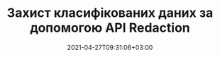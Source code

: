 ---
############################# Static ############################
layout: "product"
date: 2021-04-27T09:31:06+03:00
draft: false

product: "Redaction"
product_tag: "redaction"
platform: ".NET"
platform_tag: "net"

############################# Head ############################
head_title: "C# .NET API редагування | Приховати приватний текст із PDF Word Excel зображень"
head_description: "API редагування документів для .NET. Редагувати, приховувати або видаляти конфіденційні матеріали з PDF, Microsoft Word, Excel, презентацій та растрових зображень."

############################# Header ############################
title: "Захист класифікованих даних за допомогою API Redaction"
description: "Редагування, приховування або видалення конфіденційних вмісту та метаданих з документів, робочих аркушів, презентацій, PDF та файлів растрових зображень за допомогою .NET API."
button:
    enable: true

############################# SubMenu ############################
submenu:
    enable: true
    
    left:
        img_alt: "GroupDocs.Redaction for .NET"
        image: "https://www.groupdocs.cloud/templates/groupdocs/images/product-logos/groupdocs-redaction-net.png"
        product: "GroupDocs.Redaction"
        platform: ".NET"

    middle:
        button:
            # button loop
            - link: "#overview"
              text: "Огляд"

            # button loop
            - link: "#features"
              text: "Особливості"

            # button loop
            - link: "#support"
              text: "Підтримка"

            # button loop
            - link: "https://products.groupdocs.app/redaction"
              text: "Жива демонстрація"

            # button loop
            - link: "https://purchase.groupdocs.com/pricing/redaction/net"
              text: "Ціноутворення"

    right:
        link_download: "https://downloads.groupdocs.com/redaction"
        link_learn: "https://docs.groupdocs.com/redaction/net/"
        link_buy: "https://purchase.groupdocs.com"

############################# Overview ############################
overview:
    enable: true
    content: |
      GroupDocs.Redaction for .NET - це бібліотека API, яка допомагає видалити конфіденційні та класифіковані дані з різних форматів файлів, таких як Microsoft Word, Excel, PowerPoint та PDF. Єдиний інтерфейс нашого Redaction API підтримує редагування різних типів, наприклад, редагування тексту, редагування метаданих, редагування анотацій та редагування табличного документа. GroupDocs.Redaction for .NET API також дозволяє редагувати захищені паролем файли. Ви можете зберегти документ у вихідному форматі, а також створити дезінфікований документ PDF з растровими зображеннями оригінальних сторінок.
    tabs:
      enable: true
      
      ## TAB ONE ##
      tab_one:
        description: |
          Нижче наведено огляд GroupDocs.Redaction для .NET:
      
        right:
          enable: true
          icon: "fab fa-html5"
          title: "Огляд"
          content: |
            * Редагувати текст
            * Редагувати метадані
            * Редагувати анотацію
            * Редагувати табличний документ
            * Редагувати захищені файли
            * Налаштування
      
      ## TAB TWO ##
      tab_two:
        description: |
          GroupDocs.Redaction для .NET підтримує наступні [формати файлів документів](https://docs.groupdocs.com/redaction//supported-document-formats/net):

        right:
          enable: true
          table:
            # table loop
            - title: "Редагування тексту, метаданих та коментарів"
              content: |
                * **Word**: DOC, DOCX, DOT, ODT, DOTX, DOCM, DOTM, RTF
                * **Excel**: XLS, XLSX, XLT, XLTX, XLSM, XLTM, CSV
                * **PowerPoint**: PPT, PPTX, PPS, PPSX, POTX, PPTM, PPSM, POTM
                * **Фіксований макет**: PDF
                * **Растрові зображення**: JPG, BMP, PNG, GIF, TIFF

      ## TAB THREE ##
      tab_three:
        description: |
          GroupDocs.Redaction для .NET підтримує наступні операційні системи, фреймворки та менеджери пакетів:
        
        left:
          enable: true
          table:
            # table loop
            - icon: "fab fa-windows"
              title: "Операційні системи"
              content: |
                * Windows Desktop
                * Windows Server
                * Windows Azure
                * Linux

            # table loop
            - icon: "fas fa-code"
              title: "Підтримувані рамки"
              content: |
                * .NET Framework 2.0 або вище
                * .NET Standard 2.0
                * .NET Core 2.0

        right:
          enable: true
          table:
            # table loop
            - icon: "швидкий фасок-бокс"
              title: "Менеджер пакетів"
              content: |
                * NuGet

            # table loop
            - icon: "швидкі вентилятори"
              title: "Середовища розробки"
              content: |
                * Microsoft Visual Studio
                * Xamarin.Android
                * Xamarin.IOS
                * Xamarin.Mac
                * MonoDevelop

############################# Features ############################
features:
    enable: true
    title: "GroupDocs.Redaction для .NET Особливості"

    feature:
      # feature loop
      - icon: "fas fa-copy"
        content: "Виконайте пошук з урахуванням регістру для точного редагування фрази"

      # feature loop
      - icon: "fas fa-eye"
        content: "Використовуйте кольорове поле, щоб приховати відредагований текст замість заміни рядка"

      # feature loop
      - icon: "fas fa-bolt"
        content: "Знайдіть і відредагувати будь-який текст за допомогою пошуку регулярних виразів"
      
      # feature loop
      - icon: "fas fa-file-powerpoint"
        content: "Фільтрувати всю або будь-яку комбінацію класифікованої інформації метаданих документа"

      # feature loop
      - icon: "fas fa-code"
        content: "Швидко видаліть повну інформацію про метадані певного документа"

      # feature loop
      - icon: "fas fa-cloud"
        content: "Встановіть область редагування для певного аркуша та/або стовпця в Excel"

      # feature loop
      - icon: "fas fa-remove-format"
        content: "Видаліть усі або конкретні коментарі та інші анотації з документа"

      # feature loop
      - icon: "fas fa-comment-slash"
        content: "Пошук і видалення конфіденційних даних з тексту анотації"

      # feature loop
      - icon: "fas fa-location-arrow"
        content: "Можливість роботи з власними форматами та редагованими"

      # feature loop
      - icon: "fas fa-border-all"
        content: "Підтримка форматів растрових зображень та редагування областей зображення"

      # feature loop
      - icon: "fas fa-wrench"
        content: "Вкажіть набір правил редагування (політики) у файлі XML"

      # feature loop
      - icon: "fas fa-columns"
        content: "Вкажіть діапазон сторінок та рівень відповідності PDF під час перетворення на PDF"

      # feature loop
      - icon: "fas fa-file-word"
        content: "Редагування або видалення метаданих EXIF з файлів зображень"

      # feature loop
      - icon: "fas fa-envelope"
        content: "Редагувати вбудовані зображення всередині PDF, Word та презентаційних документів"

      # feature loop
      - icon: "fas fa-print"
        content: "Збереження політики редагування як XML-файлу"

    more_feature:
      # more_feature_loop
      - title: "Редагувати секретні дані з легкістю та контролем"
        content: |
          GroupDocs.Redaction for .NET API надає вам повний контроль над тим, як ви хочете приховати або стерти важливу секретну інформацію з підтримуваного документа. Використовувати наш Redaction API досить просто і просто.  

          У наступному прикладі ми завантажуємо підтримуваний документ, редаговуємо будь-який текст, відповідний «2 цифри, пробіл або нічого, 2 цифри, знову пробіл і 6 цифр» (наприклад, 12 34 567890) із полем синього кольору за допомогою C#. Після цього він зберігає документ у вихідному форматі, перейменуючи його з доданим суфіксом «Відредаговано»:

          ```cs
          // Створіть екземпляр класу Redactor
          using (Redactor redactor = new Redactor("sample.docx"))
          {
            // Застосувати редагування
            redactor.Apply(new RegexRedaction("\\d{2}\\s*\\d{2}[^\\d]*\\d{6}", new ReplacementOptions(System.Drawing.Color.Blue)));
            redactor.Save();
          }
          ```

############################# Support ############################
support:
    enable: true

############################# Solutions ############################
solutions:
    enable: true
    title: "GroupDocs.Redaction пропонує API для перегляду документів для інших популярних середовищ розробки"

    solution:
        # solution loop
        - img_alt: "GroupDocs.Redaction for .NET"
          image: "/border/groupdocs-redaction-net.svg"
          product: "GroupDocs.Redaction"
          platform: ".NET"
          link: "/redaction/net/"

        # solution loop
        - img_alt: "GroupDocs.Redaction for Java"
          image: "/border/groupdocs-redaction-java.svg"
          product: "GroupDocs.Redaction"
          platform: "Java"
          link: "/redaction/java/"

############################# Back to top ###############################
back_to_top:
  enable: true
---